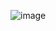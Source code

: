 ![image](https://github.com/nsinorov/Web-Development-Bootcamp-/assets/45227327/074bf74f-475a-48fe-94c5-2b27bfe1d6cf)

